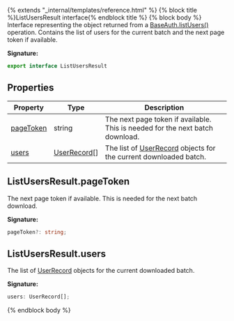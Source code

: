 {% extends "_internal/templates/reference.html" %}
{% block title %}ListUsersResult interface{% endblock title %}
{% block body %}
Interface representing the object returned from a [BaseAuth.listUsers()](./firebase-admin.auth.baseauth.md#baseauthlistusers) operation. Contains the list of users for the current batch and the next page token if available.

<b>Signature:</b>

```typescript
export interface ListUsersResult 
```

## Properties

|  Property | Type | Description |
|  --- | --- | --- |
|  [pageToken](./firebase-admin.auth.listusersresult.md#listusersresultpagetoken) | string | The next page token if available. This is needed for the next batch download. |
|  [users](./firebase-admin.auth.listusersresult.md#listusersresultusers) | [UserRecord](./firebase-admin.auth.userrecord.md#userrecord_class)<!-- -->\[\] | The list of [UserRecord](./firebase-admin.auth.userrecord.md#userrecord_class) objects for the current downloaded batch. |

## ListUsersResult.pageToken

The next page token if available. This is needed for the next batch download.

<b>Signature:</b>

```typescript
pageToken?: string;
```

## ListUsersResult.users

The list of [UserRecord](./firebase-admin.auth.userrecord.md#userrecord_class) objects for the current downloaded batch.

<b>Signature:</b>

```typescript
users: UserRecord[];
```
{% endblock body %}

